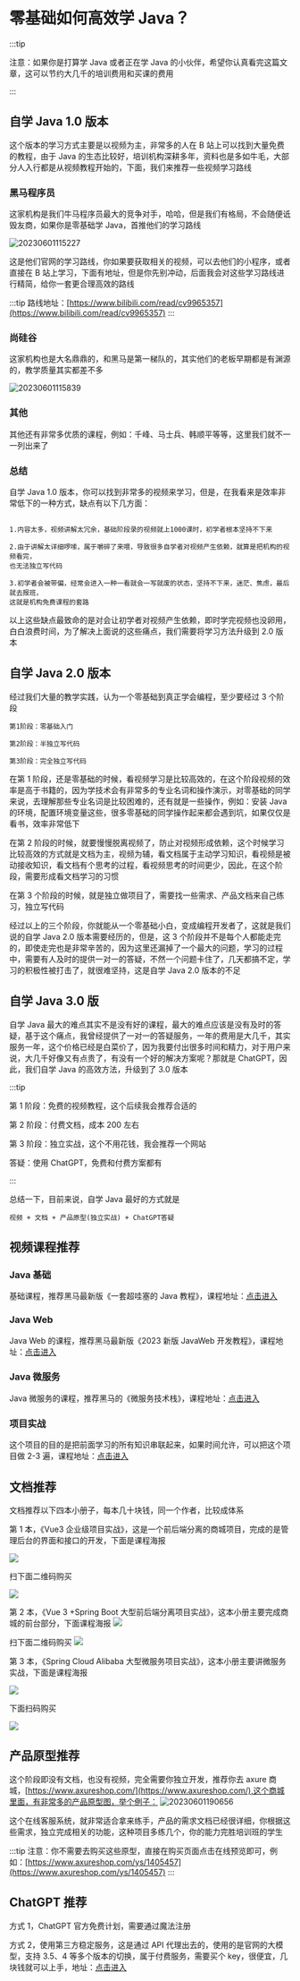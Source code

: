 # 零基础如何高效学 Java？

:::tip

注意：如果你是打算学 Java 或者正在学 Java 的小伙伴，希望你认真看完这篇文章，这可以节约大几千的培训费用和买课的费用

:::

## 自学 Java 1.0 版本

这个版本的学习方式主要是以视频为主，非常多的人在 B 站上可以找到大量免费的教程，由于 Java 的生态比较好，培训机构深耕多年，资料也是多如牛毛，大部分人入行都是从视频教程开始的，下面，我们来推荐一些视频学习路线

### 黑马程序员

这家机构是我们牛马程序员最大的竞争对手，哈哈，但是我们有格局，不会随便诋毁友商，如果你是零基础学 Java，首推他们的学习路线

![20230601115227](https://nodeing-com-1252923609.cos.ap-chengdu.myqcloud.com//document20230601115227.png)

这是他们官网的学习路线，你如果要获取相关的视频，可以去他们的小程序，或者直接在 B 站上学习，下面有地址，但是你先别冲动，后面我会对这些学习路线进行精简，给你一套更合理高效的路线

:::tip
路线地址：[https://www.bilibili.com/read/cv9965357](https://www.bilibili.com/read/cv9965357)
:::

### 尚硅谷

这家机构也是大名鼎鼎的，和黑马是第一梯队的，其实他们的老板早期都是有渊源的，教学质量其实都差不多

![20230601115839](https://nodeing-com-1252923609.cos.ap-chengdu.myqcloud.com//document20230601115839.png)

### 其他

其他还有非常多优质的课程，例如：千峰、马士兵、韩顺平等等，这里我们就不一一列出来了

### 总结

自学 Java 1.0 版本，你可以找到非常多的视频来学习，但是，在我看来是效率非常低下的一种方式，缺点有以下几方面：

```

1.内容太多，视频讲解太冗余，基础阶段录的视频就上1000课时，初学者根本坚持不下来

2.由于讲解太详细啰嗦，属于嚼碎了来喂，导致很多自学者对视频产生依赖，就算是把机构的视频看完，
也无法独立写代码

3.初学者会被带偏，经常会进入一种一看就会一写就废的状态，坚持不下来，迷茫、焦虑，最后就去报班，
这就是机构免费课程的套路

```

以上这些缺点最致命的是对会让初学者对视频产生依赖，即时学完视频也没卵用，白白浪费时间，为了解决上面说的这些痛点，我们需要将学习方法升级到 2.0 版本

## 自学 Java 2.0 版本

经过我们大量的教学实践，认为一个零基础到真正学会编程，至少要经过 3 个阶段

```
第1阶段：零基础入门

第2阶段：半独立写代码

第3阶段：完全独立写代码
```

在第 1 阶段，还是零基础的时候，看视频学习是比较高效的，在这个阶段视频的效率是高于书籍的，因为学技术会有非常多的专业名词和操作演示，对零基础的同学来说，去理解那些专业名词是比较困难的，还有就是一些操作，例如：安装 Java 的环境，配置环境变量这些，很多零基础的同学操作起来都会遇到坑，如果仅仅是看书，效率非常低下

在第 2 阶段的时候，就要慢慢脱离视频了，防止对视频形成依赖，这个时候学习比较高效的方式就是文档为主，视频为辅，看文档属于主动学习知识，看视频是被动接收知识，看文档有个思考的过程，看视频思考的时间更少，因此，在这个阶段，需要形成看文档学习的习惯

在第 3 个阶段的时候，就是独立做项目了，需要找一些需求、产品文档来自己练习，独立写代码

经过以上的三个阶段，你就能从一个零基础小白，变成编程开发者了，这就是我们说的自学 Java 2.0 版本需要经历的，但是，这 3 个阶段并不是每个人都能走完的，即使走完也是非常辛苦的，因为这里还漏掉了一个最大的问题，学习的过程中，需要有人及时的提供一对一的答疑，不然一个问题卡住了，几天都搞不定，学习的积极性被打击了，就很难坚持，这是自学 Java 2.0 版本的不足

## 自学 Java 3.0 版

自学 Java 最大的难点其实不是没有好的课程，最大的难点应该是没有及时的答疑，基于这个痛点，我曾经提供了一对一的答疑服务，一年的费用是大几千，其实服务一年，这个价格已经是白菜价了，因为我要付出很多时间和精力，对于用户来说，大几千好像又有点贵了，有没有一个好的解决方案呢？那就是 ChatGPT，因此，我们自学 Java 的高效方法，升级到了 3.0 版本

:::tip

第 1 阶段：免费的视频教程，这个后续我会推荐合适的

第 2 阶段：付费文档，成本 200 左右

第 3 阶段：独立实战，这个不用花钱，我会推荐一个网站

答疑：使用 ChatGPT，免费和付费方案都有

:::

总结一下，目前来说，自学 Java 最好的方式就是

```
视频 + 文档 + 产品原型(独立实战) + ChatGPT答疑
```

## 视频课程推荐

### Java 基础

基础课程，推荐黑马最新版《一套超哇塞的 Java 教程》，课程地址：[点击进入](https://www.bilibili.com/video/BV1Fv4y1q7ZH/?spm_id_from=333.337.search-card.all.click&vd_source=2c3a67cfc8e92f415cf44e285a10c5d4)

### Java Web

Java Web 的课程，推荐黑马最新版《2023 新版 JavaWeb 开发教程》，课程地址：[点击进入](https://www.bilibili.com/video/BV1m84y1w7Tb/?spm_id_from=333.999.0.0&vd_source=2c3a67cfc8e92f415cf44e285a10c5d4)

### Java 微服务

Java 微服务的课程，推荐黑马的《微服务技术栈》，课程地址：[点击进入](https://www.bilibili.com/video/BV1LQ4y127n4/?vd_source=2c3a67cfc8e92f415cf44e285a10c5d4)

### 项目实战

这个项目的目的是把前面学习的所有知识串联起来，如果时间允许，可以把这个项目做 2-3 遍，课程地址：[点击进入](https://www.bilibili.com/video/BV1j8411N7Bm/?spm_id_from=333.337.search-card.all.click&vd_source=2c3a67cfc8e92f415cf44e285a10c5d4)

## 文档推荐

文档推荐以下四本小册子，每本几十块钱，同一个作者，比较成体系

第 1 本，《Vue3 企业级项目实战》，这是一个前后端分离的商城项目，完成的是管理后台的界面和接口的开发，下面是课程海报

![](./img/2023-06-01-19-23-46.png)

扫下面二维码购买

![](./img/2023-06-01-19-24-53.png)

第 2 本，《Vue 3 +Spring Boot 大型前后端分离项目实战》，这本小册主要完成商城的前台部分，下面课程海报
![](./img/2023-06-01-19-42-52.png)

扫下面二维码购买
![](./img/2023-06-01-19-44-05.png)

第 3 本，《Spring Cloud Alibaba 大型微服务项目实战》，这本小册主要讲微服务实战，下面是课程海报

![](./img/2023-06-01-19-29-38.png)

下面扫码购买

![](./img/2023-06-01-19-33-00.png)

## 产品原型推荐

这个阶段即没有文档，也没有视频，完全需要你独立开发，推荐你去 axure 商城，[https://www.axureshop.com/](https://www.axureshop.com/),这个商城里面，有非常多的产品原型图，举个例子：
![20230601190656](https://nodeing-com-1252923609.cos.ap-chengdu.myqcloud.com//document20230601190656.png)

这个在线客服系统，就非常适合拿来练手，产品的需求文档已经很详细，你根据这些需求，独立完成相关的功能，这种项目多练几个，你的能力完胜培训班的学生

:::tip
注意：你不需要去购买这些原型，直接在购买页面点击在线预览即可，例如：[https://www.axureshop.com/ys/1405457](https://www.axureshop.com/ys/1405457)
:::

## ChatGPT 推荐

方式 1，ChatGPT 官方免费计划，需要通过魔法注册

方式 2，使用第三方稳定服务，这是通过 API 代理出去的，使用的是官网的大模型，支持 3.5、4 等多个版本的切换，属于付费服务，需要买个 key，很便宜，几块钱就可以上手，地址：[点击进入](https://chat.nodeing.top)
